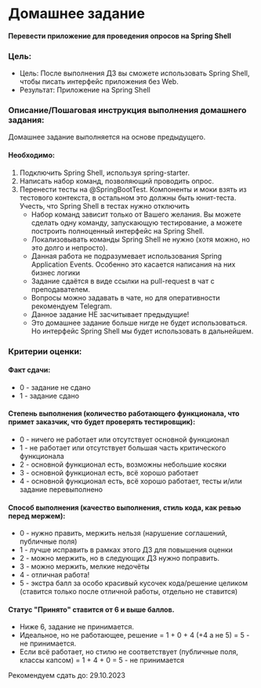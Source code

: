 # Домашнее задание
#### Перевести приложение для проведения опросов на Spring Shell

### Цель:
- Цель: После выполнения ДЗ вы сможете использовать Spring Shell, чтобы писать интерфейс приложения без Web.
- Результат: Приложение на Spring Shell


### Описание/Пошаговая инструкция выполнения домашнего задания:
Домашнее задание выполняется на основе предыдущего.

#### Необходимо:

1. Подключить Spring Shell, используя spring-starter.
2. Написать набор команд, позволяющий проводить опрос.
3. Перенести тесты на @SpringBootTest. Компоненты и моки взять из тестового контекста, в остальном это должны быть юнит-теста. Учесть, что Spring Shell в тестах нужно отключить
   - Набор команд зависит только от Вашего желания. Вы можете сделать одну команду, запускающую тестирование, а можете построить полноценный интерфейс на Spring Shell.
   - Локализовывать команды Spring Shell не нужно (хотя можно, но это долго и непросто).
   - Данная работа не подразумевает использования Spring Application Events. Особенно это касается написания на них бизнес логики
   - Задание сдаётся в виде ссылки на pull-request в чат с преподавателем.
   - Вопросы можно задавать в чате, но для оперативности рекомендуем Telegram.
   - Данное задание НЕ засчитывает предыдущие!
   - Это домашнее задание больше нигде не будет использоваться. Но интерфейс Spring Shell мы будет использовать в дальнейшем.

### Критерии оценки:
#### Факт сдачи:

- 0 - задание не сдано
- 1 - задание сдано
#### Степень выполнения (количество работающего функционала, что примет заказчик, что будет проверять тестировщик):
- 0 - ничего не работает или отсутствует основной функционал
- 1 - не работает или отсутствует большая часть критического функционала
- 2 - основной функционал есть, возможны небольшие косяки
- 3 - основной функционал есть, всё хорошо работает
- 4 - основной функционал есть, всё хорошо работает, тесты и/или задание перевыполнено

#### Способ выполнения (качество выполнения, стиль кода, как ревью перед мержем):
- 0 - нужно править, мержить нельзя (нарушение соглашений, публичные поля)
- 1 - лучше исправить в рамках этого ДЗ для повышения оценки
- 2 - можно мержить, но в следующих ДЗ нужно поправить.
- 3 - можно мержить, мелкие недочёты
- 4 - отличная работа!
- 5 - экстра балл за особо красивый кусочек кода/решение целиком (ставится только после отличной работы, отдельно не ставится)
#### Статус "Принято" ставится от 6 и выше баллов.
- Ниже 6, задание не принимается.
- Идеальное, но не работающее, решение = 1 + 0 + 4 (+4 а не 5) = 5 - не принимается.
- Если всё работает, но стилю не соответствует (публичные поля, классы капсом) = 1 + 4 + 0 = 5 - не принимается

Рекомендуем сдать до: 29.10.2023
